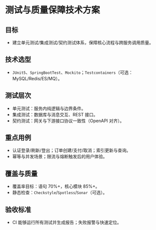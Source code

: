 # 测试与质量保障技术方案

## 目标
- 建立单元测试/集成测试/契约测试体系，保障核心流程与跨服务调用质量。

## 技术选型
- `JUnit5`、`SpringBootTest`、`Mockito`；`Testcontainers`（可选：MySQL/Redis/ES/MQ）。

## 测试层次
- 单元测试：服务内纯逻辑与边界条件。
- 集成测试：数据库与消息交互、REST 接口。
- 契约测试：网关与下游接口协议一致性（OpenAPI 对齐）。

## 重点用例
- 认证登录/刷新/登出；订单创建/支付/取消；索引更新与查询。
- 幂等与并发场景；限流与熔断触发后的用户体验。

## 覆盖与质量
- 覆盖率目标：语句 70%+，核心模块 85%+。
- 静态检查：`Checkstyle`/`Spotless`/`Sonar`（可选）。

## 验收标准
- CI 能够运行所有测试并生成报告；失败报警与快速定位。